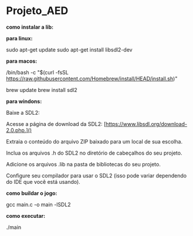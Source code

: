 # Projeto_AED

**como instalar a lib:**

**para linux:**

sudo apt-get update
sudo apt-get install libsdl2-dev

**para macos:**

/bin/bash -c "$(curl -fsSL https://raw.githubusercontent.com/Homebrew/install/HEAD/install.sh)"

brew update
brew install sdl2

**para windons:**

Baixe a SDL2:

Acesse a página de download da SDL2: [https://www.libsdl.org/download-2.0.php.]()

Extraia o conteúdo do arquivo ZIP baixado para um local de sua escolha.

Inclua os arquivos .h do SDL2 no diretório de cabeçalhos do seu projeto.

Adicione os arquivos .lib na pasta de bibliotecas do seu projeto.

Configure seu compilador para usar o SDL2 (isso pode variar dependendo do IDE que você está usando).


**como buildar o jogo:**

gcc main.c -o main -lSDL2

**como executar:**

./main
